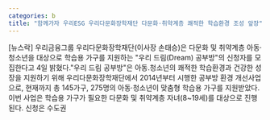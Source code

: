 ```yaml
---
categories: b
title: "함께가자 우리ESG 우리다문화장학재단 다문화·취약계층 쾌적한 학습환경 조성 앞장"
---
```

[뉴스락] 우리금융그룹 우리다문화장학재단(이사장 손태승)은 다문화 및 취약계층 아동·청소년을 대상으로 학습용 가구를 지원하는 "우리 드림(Dream) 공부방"의 신청자를 모집한다고 4일 밝혔다."우리 드림 공부방"은 아동․청소년의 쾌적한 학습환경과 건강한 성장을 지원하기 위해 우리다문화장학재단에서 2014년부터 시행한 공부방 환경 개선사업으로, 현재까지 총 145가구, 275명의 아동·청소년이 맞춤형 학습용 가구를 지원받았다.이번 사업은 학습용 가구가 필요한 다문화 및 취약계층 자녀(8~19세)를 대상으로 진행된다. 신청은 수도권